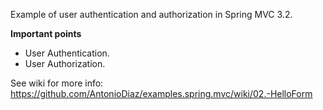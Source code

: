 Example of user authentication and authorization in Spring MVC 3.2.

**Important points**  
* User Authentication.  
* User Authorization.

See wiki for more info: https://github.com/AntonioDiaz/examples.spring.mvc/wiki/02.-HelloForm
